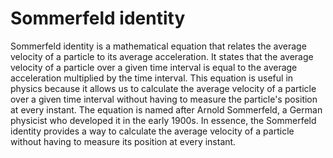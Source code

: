 # Sommerfeld identity

Sommerfeld identity is a mathematical equation that relates the average velocity of a particle to its average acceleration. It states that the average velocity of a particle over a given time interval is equal to the average acceleration multiplied by the time interval. This equation is useful in physics because it allows us to calculate the average velocity of a particle over a given time interval without having to measure the particle's position at every instant. The equation is named after Arnold Sommerfeld, a German physicist who developed it in the early 1900s. In essence, the Sommerfeld identity provides a way to calculate the average velocity of a particle without having to measure its position at every instant.

